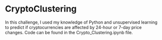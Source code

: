 # CryptoClustering

In this challenge, I used my knowledge of Python and unsupervised learning to predict if cryptocurrencies are affected by 24-hour or 7-day price changes. Code can be found in the Crypto_Clustering.ipynb file.
